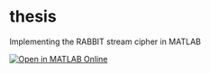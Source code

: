 # thesis
Implementing the RABBIT stream cipher in MATLAB

[![Open in MATLAB Online](https://www.mathworks.com/images/responsive/global/open-in-matlab-online.svg)](https://matlab.mathworks.com/open/github/v1?repo=BoundlessCarrot/thesis/Matlab)
